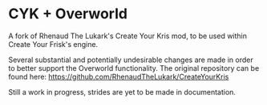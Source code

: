 # CYK + Overworld
A fork of Rhenaud The Lukark's Create Your Kris mod, to be used within Create Your Frisk's engine.

Several substantial and potentially undesirable changes are made in order to better support the Overworld functionality.
The original repository can be found here: https://github.com/RhenaudTheLukark/CreateYourKris

Still a work in progress, strides are yet to be made in documentation.
